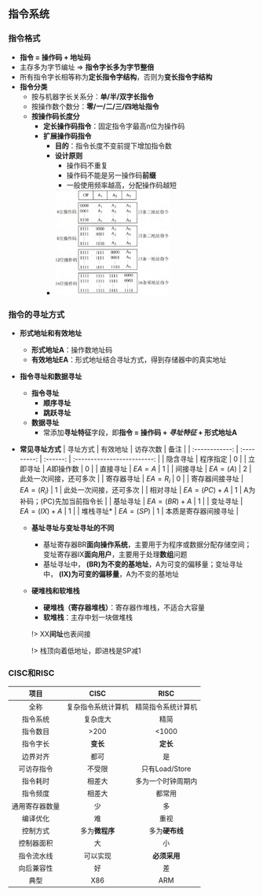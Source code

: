 ## 指令系统 <!-- {docsify-ignore} -->

### 指令格式

- **指令 = 操作码 + 地址码**
- 主存多为字节编址 ⇒ **指令字长多为字节整倍**
- 所有指令字长相等称为**定长指令字结构**，否则为**变长指令字结构**
- **指令分类**
	- 按与机器字长关系分：**单/半/双字长指令**
	- 按操作数个数分：**零/一/二/三/四地址指令**
	- **按操作码长度分**
		- **定长操作码指令**：固定指令字最高n位为操作码
		- **扩展操作码指令**
			- **目的**：指令长度不变前提下增加指令数
			- **设计原则**
				- 操作码不重复
				- 操作码不能是另一操作码**前缀**
				- 一般使用频率越高，分配操作码越短
			- ![扩展操作码](pics/15.png)

### 指令的寻址方式

- **形式地址和有效地址**
	- **形式地址A**：操作数地址码
	- **有效地址EA**：形式地址结合寻址方式，得到存储器中的真实地址
- **指令寻址和数据寻址**
	- **指令寻址**
		- **顺序寻址**
		- **跳跃寻址**
	- **数据寻址**
		- 常添加**寻址特征**字段，即**指令 = 操作码 + *寻址特征* + 形式地址A**
- **常见寻址方式**
    |    寻址方式    |  有效地址   | 访存次数 |            备注             |
    | :------------: | :---------: | :------: | :-------------------------: |
    |    隐含寻址    |  程序指定   |    0     |
    |    立即寻址    | $A$即操作数 |    0     |
    |    直接寻址    |   $EA=A$    |    1     |
    |    间接寻址    |  $EA=(A)$   |    2     |   此处一次间接，还可多次    |
    |   寄存器寻址   |  $EA=R_i$   |    0     |
    | 寄存器间接寻址 | $EA=(R_i)$  |    1     |   此处一次间接，还可多次    |
    |    相对寻址    | $EA=(PC)+A$ |    1     | A为补码；(PC)先加当前指令长 |
    |    基址寻址    | $EA=(BR)+A$ |    1     |
    |    变址寻址    | $EA=(IX)+A$ |    1     |
    |   堆栈寻址\*   |  $EA=(SP)$  |    1     |    本质是寄存器间接寻址     |

	- **基址寻址与变址寻址的不同**
		- 基址寄存器BR**面向操作系统**，主要用于为程序或数据分配存储空间；变址寄存器IX**面向用户**，主要用于处理**数组**问题
		- 基址寻址中， **(BR)为不变的基地址**，A为可变的偏移量；变址寻址中， **(IX)为可变的偏移量**，A为不变的基地址
	- **硬堆栈和软堆栈**
		- **硬堆栈（寄存器堆栈）**：寄存器作堆栈，不适合大容量
		- **软堆栈**：主存中划一块做堆栈
		
        !> XX**间址**也表间接

		!> 栈顶向着低地址，即进栈是SP减1

### CISC和RISC

|      项目      |        CISC        |        RISC        |
| :------------: | :----------------: | :----------------: |
|      全称      | 复杂指令系统计算机 | 精简指令系统计算机 |
|    指令系统    |      复杂庞大      |        精简        |
|    指令数目    |        >200        |       <1000        |
|    指令字长    |      **变长**      |      **定长**      |
|    边界对齐    |        都可        |         是         |
|   可访存指令   |       不受限       |   只有Load/Store   |
|    指令耗时    |       相差大       | 多为一个时钟周期内 |
|    指令频度    |       相差大       |       都常用       |
| 通用寄存器数量 |         少         |         多         |
|    编译优化    |         难         |        重视        |
|    控制方式    |   多为**微程序**   |   多为**硬布线**   |
|   控制器面积   |         大         |         小         |
|   指令流水线   |      可以实现      |    **必须采用**    |
|   向后兼容性   |         好         |         差         |
|      典型      |        X86         |        ARM         |
